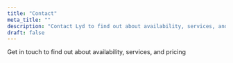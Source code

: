 ```yaml
---
title: "Contact"
meta_title: ""
description: "Contact Lyd to find out about availability, services, and pricing"
draft: false
---
```


Get in touch to find out about availability, services, and pricing